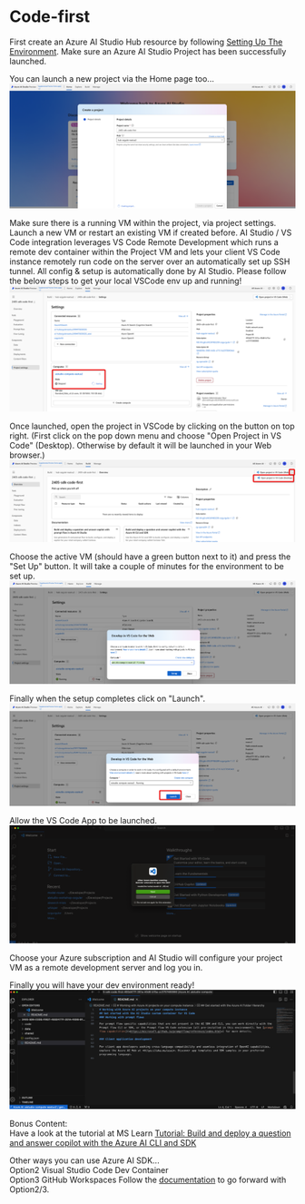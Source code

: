 # Code-first 

First create an Azure AI Studio Hub resource by following [Setting Up The Environment](../Lab1%20-%20WikiPediaChatApp/1.1SettingUptheEnv.md). Make sure an Azure AI Studio Project has been successfully launched.

You can launch a new project via the Home page too...
![Alt text](../../media/1420.png)

Make sure there is a running VM within the project, via project settings. Launch a new VM or restart an existing VM if created before. AI Studio / VS Code integration leverages VS Code Remote Development which runs a remote dev container within the Project VM and lets your client VS Code instance remotely run code on the server over an automatically set up SSH tunnel. All config & setup is automatically done by AI Studio. Please follow the below steps to get your local VSCode env up and running!
![Alt text](../../media/1422.png)

Once launched, open the project in VSCode by clicking on the button on top right. (First click on the pop down menu and choose "Open Project in VS Code" (Desktop). Otherwise by default it will be launched in your Web browser.)
![Alt text](../../media/1425.png)

Choose the active VM (should have a green button next to it) and press the "Set Up" button. It will take a couple of minutes for the environment to be set up.
![Alt text](../../media/1423.png)

Finally when the setup completes click on "Launch".
![Alt text](../../media/1424.png)

Allow the VS Code App to be launched.
![Alt text](../../media/1426.png)

Choose your Azure subscription and AI Studio will configure your project VM as a remote development server and log you in.

Finally you will have your dev environment ready!
 ![Alt text](../../media/1427.png)

Bonus Content: \
Have a look at the tutorial at MS Learn [Tutorial: Build and deploy a question and answer copilot with the Azure AI CLI and SDK](https://learn.microsoft.com/en-us/azure/ai-studio/tutorials/deploy-copilot-sdk)

Other ways you can use Azure AI SDK...\
Option2 Visual Studio Code Dev Container \
Option3 GitHub Workspaces 
Follow the [documentation](https://learn.microsoft.com/en-us/azure/ai-studio/how-to/sdk-install?tabs=linux) to go forward with Option2/3.